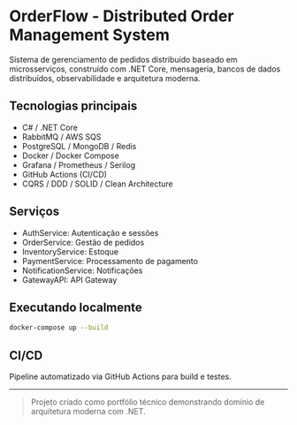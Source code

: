 # OrderFlow - Distributed Order Management System

Sistema de gerenciamento de pedidos distribuído baseado em microsserviços, construído com .NET Core, mensageria, bancos de dados distribuídos, observabilidade e arquitetura moderna.

## Tecnologias principais

- C# / .NET Core
- RabbitMQ / AWS SQS
- PostgreSQL / MongoDB / Redis
- Docker / Docker Compose
- Grafana / Prometheus / Serilog
- GitHub Actions (CI/CD)
- CQRS / DDD / SOLID / Clean Architecture

## Serviços

- AuthService: Autenticação e sessões
- OrderService: Gestão de pedidos
- InventoryService: Estoque
- PaymentService: Processamento de pagamento
- NotificationService: Notificações
- GatewayAPI: API Gateway

## Executando localmente

```bash
docker-compose up --build
```

## CI/CD

Pipeline automatizado via GitHub Actions para build e testes.

---

> Projeto criado como portfólio técnico demonstrando domínio de arquitetura moderna com .NET.
